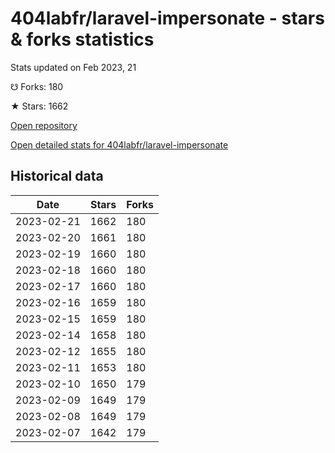 # 404labfr/laravel-impersonate - stars & forks statistics

Stats updated on Feb 2023, 21

☋ Forks: 180

★ Stars: 1662

[Open repository](https://github.com/404labfr/laravel-impersonate)

[Open detailed stats for 404labfr/laravel-impersonate](https://reviewgithub.com/rep/404labfr/laravel-impersonate)

## Historical data
| Date | Stars | Forks |
|------|-------|-------|
| 2023-02-21 | 1662 | 180 | 
| 2023-02-20 | 1661 | 180 | 
| 2023-02-19 | 1660 | 180 | 
| 2023-02-18 | 1660 | 180 | 
| 2023-02-17 | 1660 | 180 | 
| 2023-02-16 | 1659 | 180 | 
| 2023-02-15 | 1659 | 180 | 
| 2023-02-14 | 1658 | 180 | 
| 2023-02-12 | 1655 | 180 | 
| 2023-02-11 | 1653 | 180 | 
| 2023-02-10 | 1650 | 179 | 
| 2023-02-09 | 1649 | 179 | 
| 2023-02-08 | 1649 | 179 | 
| 2023-02-07 | 1642 | 179 | 


